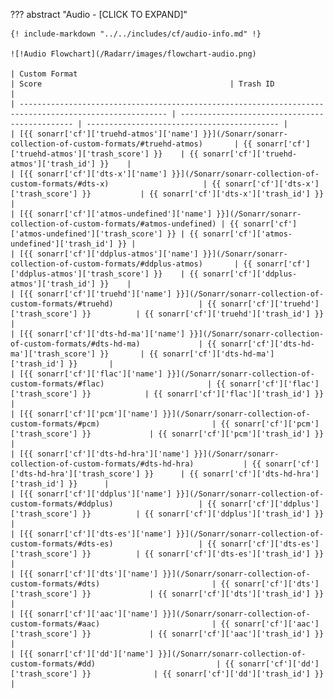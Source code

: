 ??? abstract "Audio - [CLICK TO EXPAND]"

    {! include-markdown "../../includes/cf/audio-info.md" !}

    ![!Audio Flowchart](/Radarr/images/flowchart-audio.png)

    | Custom Format                                                                                           | Score                                          | Trash ID                                    |
    | ------------------------------------------------------------------------------------------------------- | ---------------------------------------------- | ------------------------------------------- |
    | [{{ sonarr['cf']['truehd-atmos']['name'] }}](/Sonarr/sonarr-collection-of-custom-formats/#truehd-atmos)       | {{ sonarr['cf']['truehd-atmos']['trash_score'] }}    | {{ sonarr['cf']['truehd-atmos']['trash_id'] }}    |
    | [{{ sonarr['cf']['dts-x']['name'] }}](/Sonarr/sonarr-collection-of-custom-formats/#dts-x)                     | {{ sonarr['cf']['dts-x']['trash_score'] }}           | {{ sonarr['cf']['dts-x']['trash_id'] }}           |
    | [{{ sonarr['cf']['atmos-undefined']['name'] }}](/Sonarr/sonarr-collection-of-custom-formats/#atmos-undefined) | {{ sonarr['cf']['atmos-undefined']['trash_score'] }} | {{ sonarr['cf']['atmos-undefined']['trash_id'] }} |
    | [{{ sonarr['cf']['ddplus-atmos']['name'] }}](/Sonarr/sonarr-collection-of-custom-formats/#ddplus-atmos)       | {{ sonarr['cf']['ddplus-atmos']['trash_score'] }}    | {{ sonarr['cf']['ddplus-atmos']['trash_id'] }}    |
    | [{{ sonarr['cf']['truehd']['name'] }}](/Sonarr/sonarr-collection-of-custom-formats/#truehd)                   | {{ sonarr['cf']['truehd']['trash_score'] }}          | {{ sonarr['cf']['truehd']['trash_id'] }}          |
    | [{{ sonarr['cf']['dts-hd-ma']['name'] }}](/Sonarr/sonarr-collection-of-custom-formats/#dts-hd-ma)             | {{ sonarr['cf']['dts-hd-ma']['trash_score'] }}       | {{ sonarr['cf']['dts-hd-ma']['trash_id'] }}       |
    | [{{ sonarr['cf']['flac']['name'] }}](/Sonarr/sonarr-collection-of-custom-formats/#flac)                       | {{ sonarr['cf']['flac']['trash_score'] }}            | {{ sonarr['cf']['flac']['trash_id'] }}            |
    | [{{ sonarr['cf']['pcm']['name'] }}](/Sonarr/sonarr-collection-of-custom-formats/#pcm)                         | {{ sonarr['cf']['pcm']['trash_score'] }}             | {{ sonarr['cf']['pcm']['trash_id'] }}             |
    | [{{ sonarr['cf']['dts-hd-hra']['name'] }}](/Sonarr/sonarr-collection-of-custom-formats/#dts-hd-hra)           | {{ sonarr['cf']['dts-hd-hra']['trash_score'] }}      | {{ sonarr['cf']['dts-hd-hra']['trash_id'] }}      |
    | [{{ sonarr['cf']['ddplus']['name'] }}](/Sonarr/sonarr-collection-of-custom-formats/#ddplus)                   | {{ sonarr['cf']['ddplus']['trash_score'] }}          | {{ sonarr['cf']['ddplus']['trash_id'] }}          |
    | [{{ sonarr['cf']['dts-es']['name'] }}](/Sonarr/sonarr-collection-of-custom-formats/#dts-es)                   | {{ sonarr['cf']['dts-es']['trash_score'] }}          | {{ sonarr['cf']['dts-es']['trash_id'] }}          |
    | [{{ sonarr['cf']['dts']['name'] }}](/Sonarr/sonarr-collection-of-custom-formats/#dts)                         | {{ sonarr['cf']['dts']['trash_score'] }}             | {{ sonarr['cf']['dts']['trash_id'] }}             |
    | [{{ sonarr['cf']['aac']['name'] }}](/Sonarr/sonarr-collection-of-custom-formats/#aac)                         | {{ sonarr['cf']['aac']['trash_score'] }}             | {{ sonarr['cf']['aac']['trash_id'] }}             |
    | [{{ sonarr['cf']['dd']['name'] }}](/Sonarr/sonarr-collection-of-custom-formats/#dd)                           | {{ sonarr['cf']['dd']['trash_score'] }}              | {{ sonarr['cf']['dd']['trash_id'] }}              |
